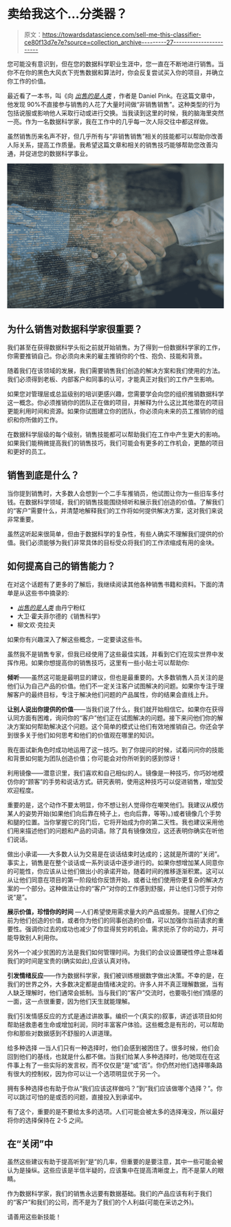 # 卖给我这个…分类器？

> 原文：<https://towardsdatascience.com/sell-me-this-classifier-ce80f13d7e7e?source=collection_archive---------27----------------------->

您可能没有意识到，但在您的数据科学职业生涯中，您一直在不断地进行销售。当你不在你的黑色大风衣下兜售数据和算法时，你会反复尝试买入你的项目，并确立你工作的价值。

最近看了一本书，叫《向 [*出售的是人类*](https://amzn.to/32M9DqB) ，作者是 Daniel Pink。在这篇文章中，他发现 90%不直接参与销售的人花了大量时间做“非销售销售”。这种类型的行为包括说服或影响他人采取行动或进行交换。当我读到这里的时候，我的脑海里突然一亮。作为一名数据科学家，我在工作中的几乎每一次人际交往中都这样做。

虽然销售历来名声不好，但几乎所有与“非销售销售”相关的技能都可以帮助你改善人际关系，提高工作质量。我希望这篇文章和相关的销售技巧能够帮助您改善沟通，并促进您的数据科学事业。

![](img/447a4ba003d5fea3829bbe9175a8ca54.png)

## 为什么销售对数据科学家很重要？

我们甚至在获得数据科学头衔之前就开始销售。为了得到一份数据科学家的工作，你需要推销自己。你必须向未来的雇主推销你的个性、抱负、技能和背景。

随着我们在该领域的发展，我们需要销售我们创造的解决方案和我们使用的方法。我们必须得到老板、内部客户和同事的认可，才能真正对我们的工作产生影响。

如果您对管理层或总监级别的培训更感兴趣，您需要学会向您的组织推销数据科学这一概念。你必须推销你的团队正在做的项目，并解释为什么这比其他潜在的项目更能利用时间和资源。如果你试图建立你的团队，你必须向未来的员工推销你的组织和你所做的工作。

在数据科学层级的每个级别，销售技能都可以帮助我们在工作中产生更大的影响。如果我们能稍微提高我们的销售技巧，我们可能会有更多的工作机会，更酷的项目和更好的员工。

## 销售到底是什么？

当你提到销售时，大多数人会想到一个二手车推销员，他试图让你为一些旧车多付钱。在数据科学领域，我们的销售技能围绕倾听和展示我们创造的价值。了解我们的“客户”需要什么，并清楚地解释我们的工作将如何提供解决方案，这对我们来说非常重要。

虽然这听起来很简单，但由于数据科学的复杂性，有些人确实不理解我们提供的价值。我们必须能够为我们非常具体的目标受众将我们的工作浓缩成有用的金块。

## 如何提高自己的销售能力？

在对这个话题有了更多的了解后，我继续阅读其他各种销售书籍和资料。下面的清单是从这些书中摘录的:

*   [*出售的是人类*](https://amzn.to/32M9DqB) 由丹宁粉红
*   大卫·霍夫菲尔德的《销售科学》
*   柳文欢·克拉夫

如果你有兴趣深入了解这些概念，一定要读这些书。

虽然我不是销售专家，但我已经使用了这些最佳实践，并看到它们在现实世界中发挥作用。如果你想提高你的销售技巧，这里有一些小贴士可以帮助你:

**倾听**——虽然这可能是最明显的建议，但也是最重要的。大多数销售人员关注的是他们认为自己产品的价值。他们不一定关注客户试图解决的问题。如果你专注于理解客户的最终目标，专注于解决他们问题的产品属性，你的结果会直线上升。

**让别人说出你提供的价值**——当我们说了什么，我们就开始相信它。如果你在获得认同方面有困难，询问你的“客户”他们正在试图解决的问题。接下来问他们你的解决方案如何帮助解决这个问题。这个简单的模式让他们有效地推销自己。你还会学到很多关于他们如何思考和他们的价值观在哪里的知识。

我在面试新角色时成功地运用了这一技巧。到了你提问的时候，试着问问你的技能和背景如何能为团队创造价值；你可能会对你所听到的感到惊讶！

利用镜像——潜意识里，我们喜欢和自己相似的人。镜像是一种技巧，你巧妙地模仿你的“顾客”的手势和说话方式。研究表明，使用这种技巧可以促进销售，增加受欢迎程度。

重要的是，这个动作不要太明显，你不想让别人觉得你在嘲笑他们。我建议从模仿某人的姿势开始(如果他们向后靠在椅子上，也向后靠，等等)。)或者镜像几个手势和腿的位置。当你掌握它的窍门后，它将开始成为你的第二天性。我也建议采用他们用来描述他们的问题和产品的词语。除了具有镜像效应，这还表明你确实在听他们说话。

做出小承诺——大多数人认为交易是在谈话结束时达成的；这就是所谓的“关闭”。事实上，销售是在整个谈话或一系列谈话中逐步进行的。如果你想增加某人同意你的可能性，你应该从让他们做出小的承诺开始，随着时间的推移逐渐积累。这可以从让他们同意在项目的第一阶段给你反馈开始，或者让他们使用你更复杂的解决方案的一个部分。这种做法让你的“客户”对你的工作感到舒服，并让他们习惯于对你说“是”。

**展示价值，珍惜你的时间** —人们希望使用需求量大的产品或服务。提醒人们你之前为他们创造的价值，或者你为他们的同事创造的价值，可以加强你当前请求的重要性。强调你过去的成功也减少了你显得贫穷的机会。需求扼杀了你的动力，并可能导致别人利用你。

另外一个减少贫困的方法是我们如何管理时间。为我们的会议设置硬性停止意味着我们的时间是宝贵的(确实如此),应该认真对待。

**引发情绪反应**——作为数据科学家，我们被训练根据数字做出决策。不幸的是，在我们的世界之外，大多数决定都是由情绪决定的。许多人并不真正理解数据，当有人缺乏理解时，他们通常会抵制。当与我们的“客户”交流时，也要吸引他们情感的一面，这一点很重要，因为他们天生就能理解。

我们引发情感反应的方式是通过讲故事。编织一个(真实的)叙事，讲述该项目如何帮助拯救患者生命或增加利润，同时丰富客户体验。这些概念是有形的，可以帮助你和那些对数据感到不舒服的人讲道理。

给多种选择 —当人们只有一种选择时，他们会感到被困住了。很多时候，他们会回到他们的基线，也就是什么都不做。当我们给某人多种选择时，他/她现在在这件事上有了一些实际的发言权，而不仅仅是“是”或“否”。你仍然对他们选择哪条路有很大的控制权，因为你可以让一个选项明显优于另一个。

拥有多种选择也有助于你从“我们应该这样做吗？”到“我们应该做哪个选择？”。你可以跳过可怕的是或否的问题，直接投入到承诺中。

有了这个，重要的是不要给太多的选项。人们可能会被太多的选择淹没，所以最好将你的选择保持在 2-5 之间。

## 在“关闭”中

虽然这些建议有助于提高听到“是”的几率，但重要的是要注意，其中一些可能会被认为是操纵。这些应该是半信半疑的，应该集中在提高清晰度上，而不是蒙人的眼睛。

作为数据科学家，我们的销售永远要有数据基础。我们的产品应该有利于我们的“客户”和我们的公司，而不是为了我们的个人利益(可能在采访之外)。

请善用这些新技能！